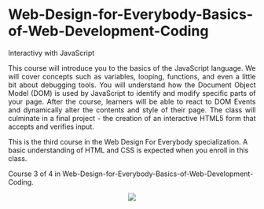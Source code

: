 # Web-Design-for-Everybody-Basics-of-Web-Development-Coding 
Interactivy with JavaScript
<p align="justify">
This course will introduce you to the basics of the JavaScript language.  We will cover concepts such as variables, looping, functions, and even a little bit about debugging tools.  You will understand how the Document Object Model (DOM) is used by JavaScript to identify and modify specific parts of your page.  After the course, learners will be able to react to DOM Events and dynamically alter the contents and style of their page.   The class will culminate in a  final project - the creation of an interactive HTML5 form that accepts and verifies input.

This is the third course in the Web Design For Everybody specialization.  A basic understanding of HTML and CSS is expected when you enroll in this class.    

Course 3 of 4 in Web-Design-for-Everybody-Basics-of-Web-Development-Coding.
</p>
<p align="center">
<img src="https://user-images.githubusercontent.com/47467891/183534006-85f67c0b-8581-4698-afe9-abd2d78ae039.png">
</p>
